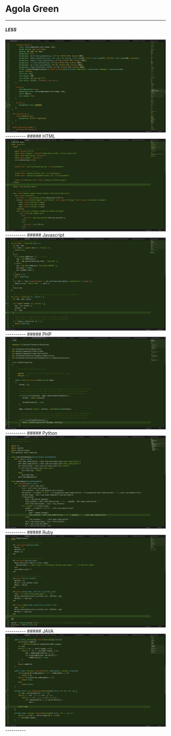 # Agola Green
----------
##### LESS 
<img src="https://raw.githubusercontent.com/UnderlineWords/Agola-Color-Schemes/master/screenshots/Green/Less.png" />
----------
##### HTML
<img src="https://raw.githubusercontent.com/UnderlineWords/Agola-Color-Schemes/master/screenshots/Green/html.png" />
----------
##### Javascript
<img src="https://raw.githubusercontent.com/UnderlineWords/Agola-Color-Schemes/master/screenshots/Green/javascript.png" />
----------
##### PHP
<img src="https://raw.githubusercontent.com/UnderlineWords/Agola-Color-Schemes/master/screenshots/Green/php.png" />
----------
##### Python
<img src="https://raw.githubusercontent.com/UnderlineWords/Agola-Color-Schemes/master/screenshots/Green/python.png" />
----------
##### Ruby
<img src="https://raw.githubusercontent.com/UnderlineWords/Agola-Color-Schemes/master/screenshots/Green/ruby.png" />
----------
##### JAVA
<img src="https://raw.githubusercontent.com/UnderlineWords/Agola-Color-Schemes/master/screenshots/Green/Java.png" />
----------
